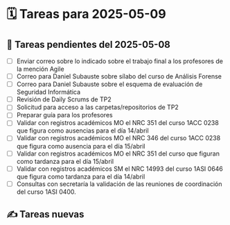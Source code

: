 # 🗓️ Tareas para 2025-05-09

## 🔁 Tareas pendientes del 2025-05-08
- [ ] Enviar correo sobre lo indicado sobre el trabajo final a los profesores de la mención Agile
- [ ] Correo para Daniel Subauste sobre sílabo del curso de Análisis Forense
- [ ] Correo para Daniel Subauste sobre el esquema de evaluación de Seguridad Informática
- [ ] Revisión de Daily Scrums de TP2
- [ ] Solicitud para acceso a las carpetas/repositorios de TP2
- [ ] Preparar guía para los profesores  
- [ ] Validar con registros académicos MO el NRC 351 del curso 1ACC 0238 que figura como ausencias para el día 14/abril
- [ ] Validar con registros académicos MO el NRC 346 del curso 1ACC 0238 que figura como ausencia para el día 15/abril
- [ ] Validar con registros académicos MO el NRC 351 del curso que figuran como tardanza para el día 15/abril
- [ ] Validar con registros académicos SM el NRC 14993 del curso 1ASI 0646 que figura como tardanza para el día 14/abril
- [ ] Consultas con secretaría la validación de las reuniones de coordinación del curso 1ASI 0400.

## ✍️ Tareas nuevas
